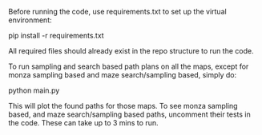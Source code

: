 
Before running the code, use requirements.txt to set up the virtual environment:

pip install -r requirements.txt

All required files should already exist in the repo structure to run the code.

To run sampling and search based path plans on all the maps, except for monza sampling based and maze search/sampling based, simply do:

python main.py

This will plot the found paths for those maps. To see monza sampling based, and maze search/sampling based paths, uncomment their tests in the code. These can take up to 3 mins to run.
